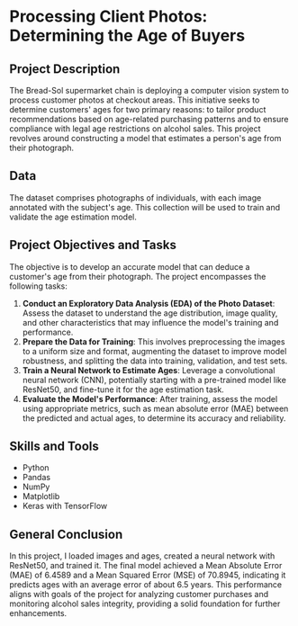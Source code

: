 # Processing Client Photos: Determining the Age of Buyers

## Project Description
The Bread-Sol supermarket chain is deploying a computer vision system to process customer photos at checkout areas. This initiative seeks to determine customers' ages for two primary reasons: to tailor product recommendations based on age-related purchasing patterns and to ensure compliance with legal age restrictions on alcohol sales. This project revolves around constructing a model that estimates a person's age from their photograph.

## Data
The dataset comprises photographs of individuals, with each image annotated with the subject's age. This collection will be used to train and validate the age estimation model.

## Project Objectives and Tasks
The objective is to develop an accurate model that can deduce a customer's age from their photograph. The project encompasses the following tasks:
1. **Conduct an Exploratory Data Analysis (EDA) of the Photo Dataset**: Assess the dataset to understand the age distribution, image quality, and other characteristics that may influence the model's training and performance.
2. **Prepare the Data for Training**: This involves preprocessing the images to a uniform size and format, augmenting the dataset to improve model robustness, and splitting the data into training, validation, and test sets.
3. **Train a Neural Network to Estimate Ages**: Leverage a convolutional neural network (CNN), potentially starting with a pre-trained model like ResNet50, and fine-tune it for the age estimation task.
4. **Evaluate the Model's Performance**: After training, assess the model using appropriate metrics, such as mean absolute error (MAE) between the predicted and actual ages, to determine its accuracy and reliability.

## Skills and Tools
- Python
- Pandas
- NumPy
- Matplotlib
- Keras with TensorFlow

## General Conclusion

In this project, I loaded images and ages, created a neural network with ResNet50, and trained it. The final model achieved a Mean Absolute Error (MAE) of 6.4589 and a Mean Squared Error (MSE) of 70.8945, indicating it predicts ages with an average error of about 6.5 years. This performance aligns with goals  of the project for analyzing customer purchases and monitoring alcohol sales integrity, providing a solid foundation for further enhancements.
